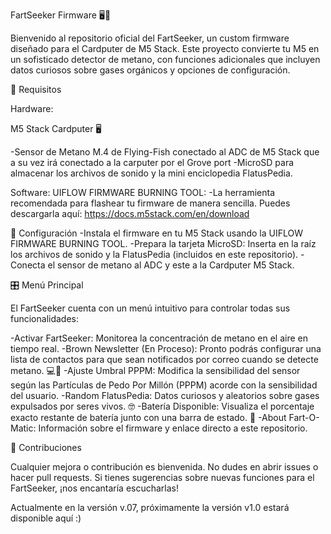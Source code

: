 
FartSeeker Firmware 🖥️💨

Bienvenido al repositorio oficial del FartSeeker, un custom firmware diseñado para el Cardputer de M5 Stack.
Este proyecto convierte tu M5 en un sofisticado detector de metano, con funciones adicionales que incluyen datos curiosos sobre gases orgánicos y opciones de configuración.

🚧 Requisitos


Hardware:

M5 Stack Cardputer 🖥️

-Sensor de Metano M.4 de Flying-Fish conectado al ADC de M5 Stack que a su vez irá conectado a la carputer por el Grove port
-MicroSD para almacenar los archivos de sonido y la mini enciclopedia FlatusPedia.

Software:
UIFLOW FIRMWARE BURNING TOOL:
-La herramienta recomendada para flashear tu firmware de manera sencilla. Puedes descargarla aquí: https://docs.m5stack.com/en/download 

📂 Configuración
-Instala el firmware en tu M5 Stack usando la UIFLOW FIRMWARE BURNING TOOL.
-Prepara la tarjeta MicroSD: Inserta en la raíz los archivos de sonido y la FlatusPedia (incluidos en este repositorio).
-Conecta el sensor de metano al ADC y este a la Cardputer M5 Stack.


🎛️ Menú Principal

El FartSeeker cuenta con un menú intuitivo para controlar todas sus funcionalidades:

-Activar FartSeeker: Monitorea la concentración de metano en el aire en tiempo real.
-Brown Newsletter (En Proceso): Pronto podrás configurar una lista de contactos para que sean notificados por correo cuando se detecte metano. 💻📧
-Ajuste Umbral PPPM: Modifica la sensibilidad del sensor según las Partículas de Pedo Por Millón (PPPM) acorde con la sensibilidad del usuario.
-Random FlatusPedia: Datos curiosos y aleatorios sobre gases expulsados por seres vivos. 🤓
-Batería Disponible: Visualiza el porcentaje exacto restante de batería junto con una barra de estado. 🔋
-About Fart-O-Matic: Información sobre el firmware y enlace directo a este repositorio.


🤝 Contribuciones

Cualquier mejora o contribución es bienvenida. No dudes en abrir issues o hacer pull requests. Si tienes sugerencias sobre nuevas funciones para el FartSeeker, ¡nos encantaría escucharlas!

Actualmente en la versión v.07, próximamente la versión v1.0 estará disponible aquí :)
